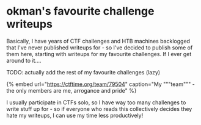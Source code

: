 # okman's favourite challenge writeups

Basically, I have years of CTF challenges and HTB machines backlogged that I've never published writeups for - so I've decided to publish some of them here, starting with writeups for my favourite challenges. If I ever get around to it....

TODO: actually add the rest of my favourite challenges \(lazy\)

{% embed url="https://ctftime.org/team/79504" caption="My \"\"\"team\"\"\" - the only members are me, arrogance and pride" %}

I usually participate in CTFs solo, so I have way too many challenges to write stuff up for - so if everyone who reads this collectively decides they hate my writeups, I can use my time less productively!






